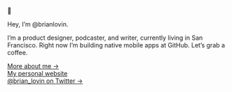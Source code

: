 👾 

Hey, I’m @brianlovin.

I’m a product designer, podcaster, and writer, currently living in San Francisco. Right now I’m building native mobile apps at GitHub. Let’s grab a coffee.

[More about me &rarr;](https://brianlovin.com/about) <br />
[My personal website](https://brianlovin.com/) <br />
[@brian_lovin on Twitter &rarr;](https://twitter.com/brian_lovin)
